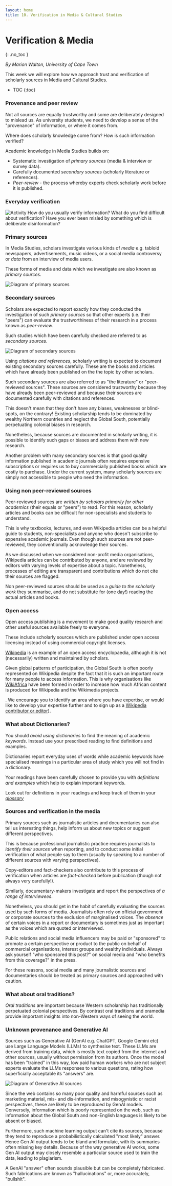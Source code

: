 ```yaml
---
layout: home
title: 10. Verification in Media & Cultural Studies
---
```

# Verification & Media
{: .no_toc }

*By Marion Walton, University of Cape Town*

This week we will explore how we approach trust and verification of scholarly sources in Media and Cultural Studies.

- TOC
{:toc}

### Provenance and peer review

Not all sources are equally trustworthy and some are deliberately designed to mislead us. 
As university students, we need to develop a sense of the "provenance" of information, 
or where it comes from.  

Where does scholarly knowledge come from? How is such information verified?

Academic knowledge in Media Studies builds on:
- Systematic investigation of *primary sources* (media & interview or survey data).
- Carefully documented *secondary sources* (scholarly literature or references).
- *Peer-review* - the process whereby experts check scholarly work before it is published.

### Everyday verification

![Activity](https://cdn.glitch.global/cf95248c-36c9-4c16-8fd1-053cbc9fd048/pencilpencil.svg?v=1739011370699 "small")
How do you usually verify information? What do you find difficult about verification? Have you ever been misled by something which is deliberate disinformation? 


### Primary sources

In Media Studies, scholars investigate various kinds of *media* e.g. tabloid newspapers, advertisements, 
music videos, or a social media controversy or *data* from an interview of media users.

These forms of media and data which we investigate are also known as *primary sources*.

![Diagram of primary sources](https://cdn.glitch.global/cd1cae68-6df1-4c12-8663-2f7bd0e4e521/Board001.png?v=1733988234352 "illustration")

### Secondary sources

Scholars are expected to report exactly how they conducted the investigation of such *primary sources* 
so that other experts (i.e. their "peers") can evaluate the trustworthiness of their research in a process known as *peer-review*.

Such studies which have been carefully checked are referred to as *secondary sources*.


![Diagram of secondary sources](https://cdn.glitch.global/cd1cae68-6df1-4c12-8663-2f7bd0e4e521/Board002.png?v=1733988237824 "illustration")


Using *citations and references*, scholarly writing is expected to document existing secondary sources carefully. 
These are the books and articles which have already been published on the the topic by other scholars.

Such secondary sources are also referred to as "the literature" or "peer-reviewed sources".
These sources are considered trustworthy because they have already been peer-reviewed and because 
their sources are documented carefully with citations and references.

This doesn't mean that they don't have any biases, weaknesses or blind-spots, on the contrary! Existing scholarship
tends to be dominated by wealthy Northern countries and neglect the Global South, potentially perpetuating colonial biases in research.

Nonetheless, because sources are documented in scholarly writing, it is possible to identify such gaps or biases and address them with new research. 

Another problem with many secondary sources is that good quality information published in academic journals often requires
expensive subscriptions or requires us to buy commercially published books which are costly to purchase. 
Under the current system, many scholarly sources are simply not accessible to people who need the information.

### Using non peer-reviewed sources

Peer-reviewed sources are *written by scholars primarily for other academics* (their equals or "peers") to read.
For this reason, scholarly articles and books can be difficult for non-specialists and students to understand.

This is why textbooks, lectures, and even Wikipedia articles can be a helpful guide to students, non-specialists and 
anyone who doesn't subscribe to expensive academic journals. 
Even though such sources are not peer-reviewed, they conventionally acknowledge their sources.

As we discussed when we considered non-profit media organisations, Wikipedia articles can be contributed by anyone, and are reviewed by editors with varying levels of expertise about 
a topic. Nonetheless, processes of editing are transparent and contributions which do not cite their sources are flagged.

Non peer-reviewed sources should be used as a *guide to the scholarly work* they summarise, 
and do not substitute for (one day!) reading the actual articles and books. 

### Open access 

Open access publishing is a movement to make good quality research and other useful sources available freely to everyone.

These include scholarly sources which are published under open access licensing instead of using commercial copyright licenses.

[Wikipedia](https://en.wikipedia.org) is an example of an open access encyclopaedia, although it is not (necessarily) written and maintained by scholars.

Given global patterns of participation, the Global South is often poorly represented on Wikipedia despite the fact that it is such 
an important route for many people to access information. This is why organisations like [WikiAfrica](https://meta.wikimedia.org/wiki/WikiAfrica) 
have been formed in order to increase how much African content is produced for Wikipedia and the Wikimedia projects.

.
We encourage you to identify an area where you have expertise, or would like to develop your expertise further
and to sign up as a [Wikipedia contributor or editor](https://en.wikipedia.org/wiki/Wikipedia:Contributing_to_Wikipedia)). 

### What about Dictionaries?

You should *avoid using dictionaries* to find the meaning of academic *keywords*.
Instead use your prescribed reading to find definitions and examples.

Dictionaries report everyday uses of words while academic keywords have specialised meanings in a particular area of study which you will not find in a dictionary. 

Your readings have been carefully chosen to provide you with *definitions and examples* which help to explain important keywords. 

Look out for definitions in your readings and keep track of them in your *[glossary](/posts/z_glossary/)*

### Sources and verification in the media

Primary sources such as journalistic articles and documentaries can also tell us interesting things, 
help inform us about new topics or suggest different perspectives.

This is because professional journalistic practice requires journalists to *identify their sources* when reporting, and to conduct some
initial verification of what people say to them (usually by speaking to a number of different sources with varying perspectives).

Copy-editors and fact-checkers also contribute to this process of verification when articles are *fact-checked* before publication (though not always very carefully!).

Similarly, documentary-makers investigate and report the perspectives of *a range of interviewees*. 

Nonetheless, you should get in the habit of carefully evaluating the sources used by such forms of media. 
Journalists often rely on official government or corporate sources to the exclusion of marginalised voices.
The *absence* of certain voices in a report or documentary is sometimes just as important as the voices which are quoted or interviewed.

Public relations and social media influencers may be paid or "sponsored" to promote a certain
perspective or product to the public on behalf of commercial organisations, interest groups and 
wealthy individuals. Always ask yourself "who sponsored this post?" on social media and "who benefits 
from this coverage?" in the press.

For these reasons, social media and many journalistic sources and documentaries should be treated as primary sources and approached with caution.

### What about oral traditions?

*Oral traditions* are important because Western scholarship has traditionally perpetuated colonial perspectives. 
By contrast oral traditions and oramedia provide important insights into non-Western ways of seeing the world.


### Unknown provenance and Generative AI

Sources such as Generative AI (GenAI e.g. ChatGPT, Google Gemini etc) use Large Language Models (LLMs) 
to synthesise text. These LLMs are derived from training data, which is mostly text copied from the 
internet and other sources, usually without permission from its authors. Once the model has been "trained" in this way,
low paid human workers who are not subject experts evaluate the LLMs responses to various questions, 
rating how superficially acceptable its "answers" are.

![Diagram of Generative AI sources](https://cdn.glitch.global/cd1cae68-6df1-4c12-8663-2f7bd0e4e521/Board003.png?v=1733988242117 "illustration")


Since the web contains so many poor quality and harmful sources such as marketing material, mis- and dis-information, 
and misogynistic or racist perspectives, these are likely to be reproduced by GenAI models. Conversely, information which is poorly
represented on the web, such as information about the Global South and non-English languages is likely to be absent or biased.

Furthermore, such machine learning output can't cite its sources, because they tend to reproduce a probabilistically calculated "most likely" answer. 
Hence Gen AI output tends to be bland and formulaic, with its summaries often missing key details.
Because of the way generative AI works, some Gen AI output may closely resemble a particular source used to train the data, 
leading to plagiarism.

A GenAI "answer" often sounds plausible but can be completely fabricated. Such fabrications are known as "hallucinations" or, more accurately, "bullshit".
